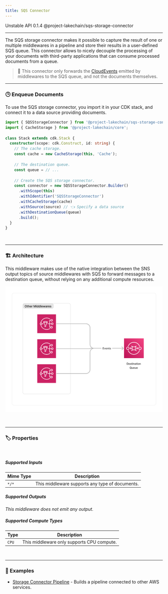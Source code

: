 ```yaml
---
title: SQS Connector
---
```


<span title="Label: Pro" data-view-component="true" class="Label Label--api text-uppercase">
  Unstable API
</span>
<span title="Label: Pro" data-view-component="true" class="Label Label--version text-uppercase">
  0.1.4
</span>
<span title="Label: Pro" data-view-component="true" class="Label Label--package">
  @project-lakechain/sqs-storage-connector
</span>
<br>

---

The SQS storage connector makes it possible to capture the result of one or multiple middlewares in a pipeline and store their results in a user-defined SQS queue. This connector allows to nicely decouple the processing of your documents with third-party applications that can consume processed documents from a queue.

> 💁 This connector only forwards the [CloudEvents](/general/events) emitted by middlewares to the SQS queue, and not the documents themselves.

---

### 🕒 Enqueue Documents

To use the SQS storage connector, you import it in your CDK stack, and connect it to a data source providing documents.

```typescript
import { SQSStorageConnector } from '@project-lakechain/sqs-storage-connector';
import { CacheStorage } from '@project-lakechain/core';

class Stack extends cdk.Stack {
  constructor(scope: cdk.Construct, id: string) {
    // The cache storage.
    const cache = new CacheStorage(this, 'Cache');

    // The destination queue.
    const queue = // ...

    // Create the SQS storage connector.
    const connector = new SQSStorageConnector.Builder()
      .withScope(this)
      .withIdentifier('SQSStorageConnector')
      .withCacheStorage(cache)
      .withSource(source) // 👈 Specify a data source
      .withDestinationQueue(queue)
      .build();
  }
}
```

<br>

---

### 🏗️ Architecture

This middleware makes use of the native integration between the SNS output topics of source middlewares with SQS to forward messages to a destination queue, without relying on any additional compute resources.

![SQS Storage Connector Architecture](../../../assets/sqs-storage-connector-architecture.png)

<br>

---

### 🏷️ Properties

<br>

##### Supported Inputs

|  Mime Type  | Description |
| ----------- | ----------- |
| `*/*` | This middleware supports any type of documents. |

##### Supported Outputs

*This middleware does not emit any output.*

##### Supported Compute Types

| Type  | Description |
| ----- | ----------- |
| `CPU` | This middleware only supports CPU compute. |

<br>

---

### 📖 Examples

- [Storage Connector Pipeline](https://github.com/awslabs/project-lakechain/tree/main/examples/simple-pipelines/storage-connector-pipeline) - Builds a pipeline connected to other AWS services.

